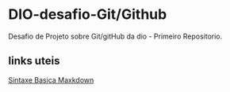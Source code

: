 # DIO-desafio-Git/Github
Desafio de Projeto sobre Git/gitHub da dio - Primeiro Repositorio. 

## links uteis
[Sintaxe Basica Maxkdown](https://www.markdownguide.org/)
